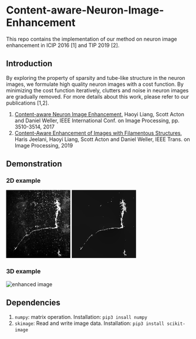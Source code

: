 # Content-aware-Neuron-Image-Enhancement
This repo contains the implementation of our method on neuron image enhancement in ICIP 2016 [1] and TIP 2019 [2].

## Introduction
By exploring the property of sparsity and tube-like structure in the neuron images, we formulate high quality neuron images with a cost function. By minimizing the cost function iteratively, clutters and noise in neuron images are gradually removed. For more details about this work, please refer to our publications [1,2]. 


1. [Content-aware Neuron Image Enhancement](http://people.virginia.edu/~hl2uc/resources/papers/neuron_enhancement_v3.pdf), Haoyi Liang, Scott Acton and Daniel Weller, IEEE International Conf. on Image Processing, pp. 3510-3514, 2017	
2. [Content-Aware Enhancement of Images with Filamentous Structures](https://ieeexplore.ieee.org/document/8633852), Haris Jeelani, Haoyi Liang, Scott Acton and Daniel Weller, IEEE Trans. on Image Processing, 2019 

## Demonstration
### 2D example
![original image](images/2d_example.png "original image") ![enhanced image](assets/2d_example.png "enhanced image")

### 3D example
![enhanced image](assets/neuron_enhance.gif "3d enhancement example")

## Dependencies
1. `numpy`: matrix operation. Installation: `pip3 insall numpy`
2. `skimage`: Read and write image data. Installation: `pip3 install scikit-image`